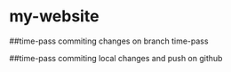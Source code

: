 # my-website

##time-pass
commiting changes on branch time-pass

##time-pass
commiting local changes and push on github
